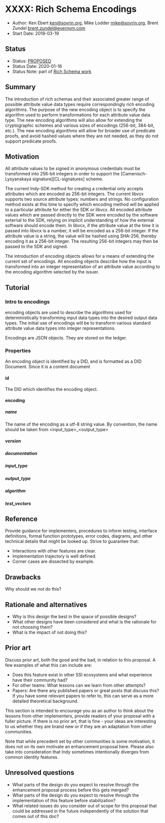 # XXXX: Rich Schema Encodings
- Author: Ken Ebert <ken@sovrin.org>, Mike Lodder <mike@sovrin.org>, Brent Zundel <brent.zundel@evernym.com>
- Start Date: 2019-03-19

## Status
- Status: [PROPOSED](/README.md#hipe-lifecycle)
- Status Date: 2020-01-16
- Status Note: part of [Rich Schema work](0119-rich-schemas/README.md)

## Summary

The introduction of rich schemas and their associated greater range of
possible attribute value data types require correspondingly rich encoding
algorithms. The purpose of the new encoding object is to specify the
algorithm used to perform transformations for each attribute value data
type. The new encoding algorithms will also allow for extending the
cryptographic schemes and various sizes of encodings (256-bit, 384-bit,
etc.). The new encoding algorithms will allow for broader use of predicate
proofs, and avoid hashed values where they are not needed, as they do not
support predicate proofs.

## Motivation

All attribute values to be signed in anonymous credentials must be
transformed into 256-bit integers in order to support the 
[Camenisch-Lysyanskaya signature][CL-signatures] scheme.

The current Indy-SDK method for creating a credential only accepts
attributes which are encoded as 256-bit integers. The current libvcx
supports two source attribute types: numbers and strings. No configuration
method exists at this time to specify which encoding method will be applied
to a particular attribute for either the SDK or libvcx. All encoded
attribute values which are passed directly to the SDK were encoded by the
software external to the SDK, relying on implicit understanding of how the
external software should encode them. In libvcx, if the attribute value at
the time it is passed into libvcx is a number, it will be encoded as a
256-bit integer. If the attribute value is a string, the value will be
hashed using SHA-256, thereby encoding it as a 256-bit integer. The
resulting 256-bit integers may then be passed to the SDK and signed.

The introduction of encoding objects allows for a means of extending the
current set of encodings. All encoding objects describe how the input is
transformed into an integer representation of an attribute value according
to the encoding algorithm selected by the issuer.

## Tutorial

### Intro to encodings
encoding objects are used to describe the algorithms used for 
deterministically transforming input data types into the desired output
data types. The initial use of encodings will be to transform various
standard attribute value data types into integer representations.

Encodings are JSON objects. They are stored on the ledger.

### Properties
An encoding object is identified by a DID, and is formatted as a DID
Document. Since it is a content document 
#### id
The DID which identifies the encoding object.
#### encoding

##### name
The name of the encoding as a utf-8 string value. By convention, the name
should be taken from <input_type>_<output_type>
##### version
##### documentation
##### input_type
##### output_type
##### algorithm
##### test_vectors


## Reference

Provide guidance for implementers, procedures to inform testing,
interface definitions, formal function prototypes, error codes,
diagrams, and other technical details that might be looked up.
Strive to guarantee that:

- Interactions with other features are clear.
- Implementation trajectory is well defined.
- Corner cases are dissected by example.

## Drawbacks

Why should we *not* do this?

## Rationale and alternatives

- Why is this design the best in the space of possible designs?
- What other designs have been considered and what is the rationale for not
choosing them?
- What is the impact of not doing this?

## Prior art

Discuss prior art, both the good and the bad, in relation to this proposal.
A few examples of what this can include are:

- Does this feature exist in other SSI ecosystems and what experience have
their community had?
- For other teams: What lessons can we learn from other attempts?
- Papers: Are there any published papers or great posts that discuss this?
If you have some relevant papers to refer to, this can serve as a more detailed
theoretical background.

This section is intended to encourage you as an author to think about the
lessons from other implementers, provide readers of your proposal with a
fuller picture. If there is no prior art, that is fine - your ideas are
interesting to us whether they are brand new or if they are an adaptation
from other communities.

Note that while precedent set by other communities is some motivation, it
does not on its own motivate an enhancement proposal here. Please also take
into consideration that Indy sometimes intentionally diverges from common
identity features.

## Unresolved questions

- What parts of the design do you expect to resolve through the
enhancement proposal process before this gets merged?
- What parts of the design do you expect to resolve through the
implementation of this feature before stabilization?
- What related issues do you consider out of scope for this 
proposal that could be addressed in the future independently of the
solution that comes out of this doc?
